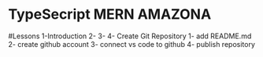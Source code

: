 # TypeSecript MERN AMAZONA

#Lessons
1-Introduction
2-
3-
4- Create Git Repository
1- add README.md
2- create github account
3- connect vs code to github
4- publish repository
